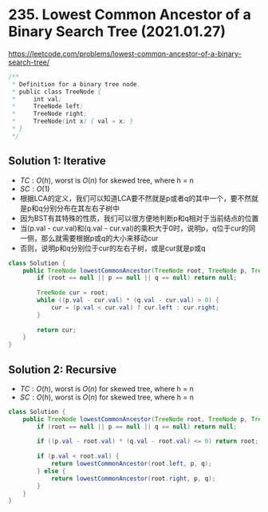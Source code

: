 # 235. Lowest Common Ancestor of a Binary Search Tree (2021.01.27)

https://leetcode.com/problems/lowest-common-ancestor-of-a-binary-search-tree/

```java
/**
 * Definition for a binary tree node.
 * public class TreeNode {
 *     int val;
 *     TreeNode left;
 *     TreeNode right;
 *     TreeNode(int x) { val = x; }
 * }
 */
```

## Solution 1: Iterative

- $TC:O(h)$, worst is $O(n)$ for skewed tree, where h = n
- $SC:O(1)$
- 根据LCA的定义，我们可以知道LCA要不然就是p或者q的其中一个，要不然就是p和q分别分布在其左右子树中
- 因为BST有其特殊的性质，我们可以很方便地判断p和q相对于当前结点的位置
- 当(p.val - cur.val)和(q.val - cur.val)的乘积大于0时，说明p，q位于cur的同一侧，那么就需要根据p或q的大小来移动cur
- 否则，说明p和q分别位于cur的左右子树，或是cur就是p或q

```java
class Solution {
    public TreeNode lowestCommonAncestor(TreeNode root, TreeNode p, TreeNode q) {
        if (root == null || p == null || q == null) return null;
        
        TreeNode cur = root;
        while ((p.val - cur.val) * (q.val - cur.val) > 0) {
            cur = (p.val < cur.val) ? cur.left : cur.right;
        }
        
        return cur;
    }
}
```

## Solution 2: Recursive

- $TC:O(h)$, worst is $O(n)$ for skewed tree, where h = n
- $SC:O(h)$, worst is $O(n)$ for skewed tree, where h = n

```java
class Solution {
    public TreeNode lowestCommonAncestor(TreeNode root, TreeNode p, TreeNode q) {
        if (root == null || p == null || q == null) return null;
        
        if ((p.val - root.val) * (q.val - root.val) <= 0) return root;
        
        if (p.val < root.val) {
            return lowestCommonAncestor(root.left, p, q);
        } else {
            return lowestCommonAncestor(root.right, p, q);
        }
    }
}
```